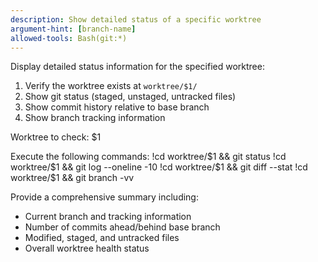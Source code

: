 ```yaml
---
description: Show detailed status of a specific worktree
argument-hint: [branch-name]
allowed-tools: Bash(git:*)
---
```


Display detailed status information for the specified worktree:

1. Verify the worktree exists at `worktree/$1/`
2. Show git status (staged, unstaged, untracked files)
3. Show commit history relative to base branch
4. Show branch tracking information

Worktree to check: $1

Execute the following commands:
!cd worktree/$1 && git status
!cd worktree/$1 && git log --oneline -10
!cd worktree/$1 && git diff --stat
!cd worktree/$1 && git branch -vv

Provide a comprehensive summary including:
- Current branch and tracking information
- Number of commits ahead/behind base branch
- Modified, staged, and untracked files
- Overall worktree health status
